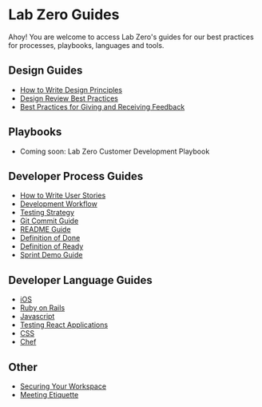 # Lab Zero Guides
Ahoy! You are welcome to access Lab Zero's guides for our best practices for processes, playbooks, languages and tools.

## Design Guides 
- [How to Write Design Principles](https://github.com/labzero/guides/blob/master/process/writing_design_principles.md)
- [Design Review Best Practices](https://github.com/labzero/guides/blob/master/process/design-review-best-practices.md)
- [Best Practices for Giving and Receiving Feedback](https://github.com/labzero/guides/blob/master/process/giving-and-receiving-design-feedback.md)

## Playbooks
- Coming soon: Lab Zero Customer Development Playbook

## Developer Process Guides

- [How to Write User Stories](https://github.com/labzero/guides/blob/master/process/how_we_write_user_stories.md)
- [Development Workflow](https://github.com/labzero/guides/blob/master/process/development_workflow.md)
- [Testing Strategy](https://github.com/labzero/guides/blob/master/process/testing_strategy.md)
- [Git Commit Guide](https://github.com/labzero/guides/blob/master/process/commit_guide.md)
- [README Guide](https://github.com/labzero/guides/blob/master/process/readme_guide.md)
- [Definition of Done](https://github.com/labzero/guides/blob/master/process/dod.md)
- [Definition of Ready](https://github.com/labzero/guides/blob/master/process/definition-of-ready.md)
- [Sprint Demo Guide](https://github.com/labzero/guides/blob/master/process/demo_guide.md)

## Developer Language Guides

- [iOS](https://github.com/labzero/guides/blob/master/languages/ios)
- [Ruby on Rails](https://github.com/labzero/guides/blob/master/languages/ruby/ruby_on_rails.md)
- [Javascript](https://github.com/labzero/guides/blob/master/languages/javascript/code-style-quality-rules.md)
- [Testing React Applications](https://github.com/labzero/guides/blob/master/languages/javascript/react-testing.md)
- [CSS](https://github.com/labzero/guides/blob/master/languages/css)
- [Chef](https://github.com/labzero/guides/blob/master/devops/chef)

## Other

- [Securing Your Workspace](https://github.com/labzero/guides/blob/master/process/securing_your_workspace.md)
- [Meeting Etiquette](https://github.com/labzero/guides/blob/master/process/Meeting-Etiquette.md)
